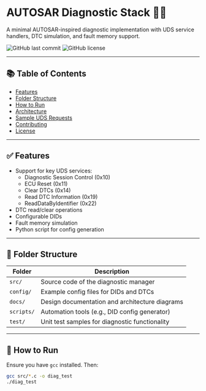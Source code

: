 # AUTOSAR Diagnostic Stack 🚗🧰  
A minimal AUTOSAR-inspired diagnostic implementation with UDS service handlers, DTC simulation, and fault memory support.

![GitHub last commit](https://img.shields.io/github/last-commit/vkeshri2/autosar-diagnostics)
![GitHub license](https://img.shields.io/github/license/vkeshri2/autosar-diagnostics)

---

## 📚 Table of Contents
- [Features](#features)
- [Folder Structure](#folder-structure)
- [How to Run](#how-to-run)
- [Architecture](#architecture)
- [Sample UDS Requests](#sample-uds-requests)
- [Contributing](#contributing)
- [License](#license)

---

## ✅ Features

- Support for key UDS services:
  - Diagnostic Session Control (0x10)
  - ECU Reset (0x11)
  - Clear DTCs (0x14)
  - Read DTC Information (0x19)
  - ReadDataByIdentifier (0x22)
- DTC read/clear operations
- Configurable DIDs
- Fault memory simulation
- Python script for config generation

---

## 📁 Folder Structure

| Folder      | Description                                         |
|-------------|-----------------------------------------------------|
| `src/`      | Source code of the diagnostic manager               |
| `config/`   | Example config files for DIDs and DTCs              |
| `docs/`     | Design documentation and architecture diagrams      |
| `scripts/`  | Automation tools (e.g., DID config generator)       |
| `test/`     | Unit test samples for diagnostic functionality      |

---

## 🚀 How to Run

Ensure you have `gcc` installed. Then:

```bash
gcc src/*.c -o diag_test
./diag_test
